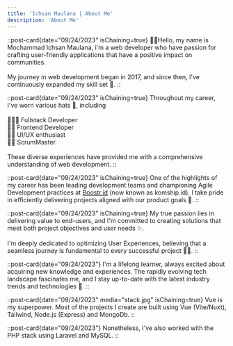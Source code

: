 ```yaml
---
title: 'Ichsan Maulana | About Me'
description: 'About Me'
---
```


::post-card{date="09/24/2023" isChaining=true}
🙋‍♂️Hello, my name is Mochammad Ichsan Maulana, i'm a web developer who have passion for crafting user-friendly
applications that have a positive impact on communities.
<br><br>
My journey in
web development began in 2017, and since then, I've continuously
expanded my skill set 💪.
::

::post-card{date="09/24/2023" isChaining=true}
Throughout my career, I've worn various hats 🧢, including
<br>
<br>
🦸🏼‍♂️ Fullstack Developer <br>
👨‍💻 Frontend Developer <br>
👨‍🎨 UI/UX enthusiast <br>
🧑‍🏫 ScrumMaster.  <br>
<br>
These diverse experiences have provided me with a
comprehensive understanding of web development.
::

::post-card{date="09/24/2023" isChaining=true}
One of the highlights of my career has been leading development teams
and championing Agile Development practices at [Boostr.id](https://boostr.id) (now known as komship.id). I take pride in
efficiently delivering projects aligned with our product goals 🎯.
::

::post-card{date="09/24/2023" isChaining=true}
My true passion lies in delivering value to end-users, and I'm
committed to creating solutions that meet both project objectives and
user needs ✨. 
<br><br>
I'm deeply dedicated to optimizing User Experiences,
believing that a seamless journey is fundamental to every successful
project 🏃‍♂️.
::

::post-card{date="09/24/2023"}
I'm a lifelong learner, always excited about acquiring new knowledge
and experiences. The rapidly evolving tech landscape fascinates me,
and I stay up-to-date with the latest industry trends and
technologies 🤖. 
::

::post-card{date="09/24/2023" media="stack.jpg" isChaining=true}
Vue is my superpower. Most of the projects I create are built using Vue (Vite/Nuxt), Tailwind, Node.js (Express) and MongoDb.
::

::post-card{date="09/24/2023"}
Nonetheless, I've also worked with the PHP stack using Laravel and MySQL.
::